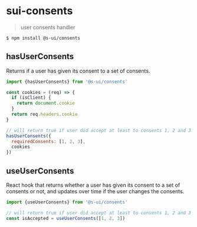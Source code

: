 # sui-consents

> user consents handler

```sh
$ npm install @s-ui/consents
```

## hasUserConsents

Returns if a user has given its consent to a set of consents.

```js
import {hasUserConsents} from '@s-ui/consents'

const cookies = (req) => {
  if (isClient) {
    return document.cookie
  }
  return req.headers.cookie
}

// will return true if user did accept at least to consents 1, 2 and 3
hasUserConsents({
  requiredConsents: [1, 2, 3],
  cookies
})
```

## useUserConsents

React hook that returns whether a user has given its consent to a set of consents or not, and updates over time if the user changes the consents.

```js
import {useUserConsents} from '@s-ui/consents'

// will return true if user did accept at least to consents 1, 2 and 3
const isAccepted = useUserConsents([1, 2, 3])
```
